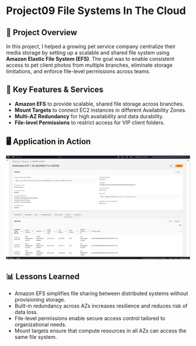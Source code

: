 # Project09 File Systems In The Cloud

## 📌 Project Overview
In this project, I helped a growing pet service company centralize their media storage by setting up a scalable and shared file system using **Amazon Elastic File System (EFS)**. The goal was to enable consistent access to pet client photos from multiple branches, eliminate storage limitations, and enforce file-level permissions across teams.


## 🚀 Key Features & Services
- **Amazon EFS** to provide scalable, shared file storage across branches.  
- **Mount Targets** to connect EC2 instances in different Availability Zones.  
- **Multi-AZ Redundancy** for high availability and data durability.  
- **File-level Permissions** to restrict access for VIP client folders.

## 🖥️ Application in Action
![EFS Setup](p9-1.png)

## 📊  Lessons Learned
- Amazon EFS simplifies file sharing between distributed systems without provisioning storage.  
- Built-in redundancy across AZs increases resilience and reduces risk of data loss.  
- File-level permissions enable secure access control tailored to organizational needs.  
- Mount targets ensure that compute resources in all AZs can access the same file system.
